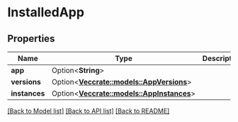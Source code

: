 # InstalledApp

## Properties

Name | Type | Description | Notes
------------ | ------------- | ------------- | -------------
**app** | Option<**String**> |  | [optional]
**versions** | Option<[**Vec<crate::models::AppVersions>**](app_versions.md)> |  | [optional]
**instances** | Option<[**Vec<crate::models::AppInstances>**](app_instances.md)> |  | [optional]

[[Back to Model list]](../README.md#documentation-for-models) [[Back to API list]](../README.md#documentation-for-api-endpoints) [[Back to README]](../README.md)


